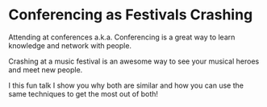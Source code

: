 # Conferencing as Festivals Crashing

Attending at conferences a.k.a. Conferencing is a great way to learn knowledge and network with people.

Crashing at a music festival is an awesome way to see your musical heroes and meet new people.

I this fun talk I show you why both are similar and how you can use the same techniques to get the most out of both!
